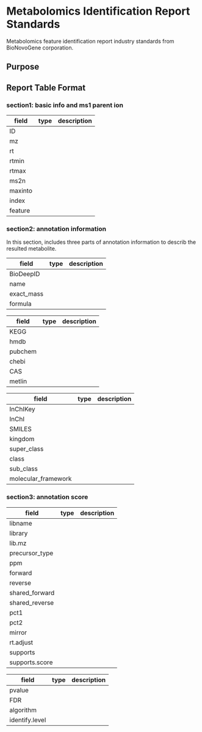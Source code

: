 # Metabolomics Identification Report Standards

Metabolomics feature identification report industry standards from BioNovoGene corporation.

## Purpose


## Report Table Format

### section1: basic info and ms1 parent ion

| field   | type | description |
|---------|------|-------------|
| ID      |      |             |
| mz      |      |             |
| rt      |      |             |
| rtmin   |      |             |
| rtmax   |      |             |
| ms2n    |      |             |
| maxinto |      |             |
| index   |      |             |
| feature |      |             |

### section2: annotation information

In this section, includes three parts of annotation information to describ the resulted metabolite.

| field      | type | description |
|------------|------|-------------|
| BioDeepID  |      |             |
| name       |      |             |
| exact_mass |      |             |
| formula    |      |             |

| field   | type | description |
|---------|------|-------------|
| KEGG    |      |             |
| hmdb    |      |             |
| pubchem |      |             |
| chebi   |      |             |
| CAS     |      |             |
| metlin  |      |             |

| field               | type | description |
|---------------------|------|-------------|
| InChIKey            |      |             |
| InChI               |      |             |
| SMILES              |      |             |
| kingdom             |      |             |
| super_class         |      |             |
| class               |      |             |
| sub_class           |      |             |
| molecular_framework |      |             |

### section3: annotation score

| field          | type | description |
|----------------|------|-------------|
| libname        |      |             |
| library        |      |             |
| lib.mz         |      |             |
| precursor_type |      |             |
| ppm            |      |             |
| forward        |      |             |
| reverse        |      |             |
| shared_forward |      |             |
| shared_reverse |      |             |
| pct1           |      |             |
| pct2           |      |             |
| mirror         |      |             |
| rt.adjust      |      |             |
| supports       |      |             |
| supports.score |      |             |

| field          | type | description |
|----------------|------|-------------|
| pvalue         |      |             |
| FDR            |      |             |
| algorithm      |      |             |
| identify.level |      |             |


